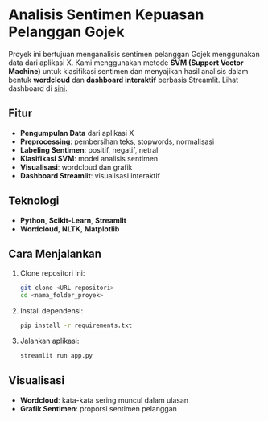 # Analisis Sentimen Kepuasan Pelanggan Gojek

Proyek ini bertujuan menganalisis sentimen pelanggan Gojek menggunakan data dari aplikasi X. Kami menggunakan metode **SVM (Support Vector Machine)** untuk klasifikasi sentimen dan menyajikan hasil analisis dalam bentuk **wordcloud** dan **dashboard interaktif** berbasis Streamlit. Lihat dashboard di [sini](https://yona1201-analisissentimentwitter-app-x1jiig.streamlit.app/).

## Fitur

- **Pengumpulan Data** dari aplikasi X
- **Preprocessing**: pembersihan teks, stopwords, normalisasi
- **Labeling Sentimen**: positif, negatif, netral
- **Klasifikasi SVM**: model analisis sentimen
- **Visualisasi**: wordcloud dan grafik
- **Dashboard Streamlit**: visualisasi interaktif

## Teknologi

- **Python**, **Scikit-Learn**, **Streamlit**
- **Wordcloud**, **NLTK**, **Matplotlib**

## Cara Menjalankan

1. Clone repositori ini:
    ```bash
    git clone <URL repositori>
    cd <nama_folder_proyek>
    ```
2. Install dependensi:
    ```bash
    pip install -r requirements.txt
    ```
3. Jalankan aplikasi:
    ```bash
    streamlit run app.py
    ```

## Visualisasi

- **Wordcloud**: kata-kata sering muncul dalam ulasan
- **Grafik Sentimen**: proporsi sentimen pelanggan
